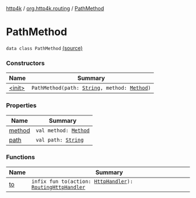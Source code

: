 [http4k](../../index.md) / [org.http4k.routing](../index.md) / [PathMethod](./index.md)

# PathMethod

`data class PathMethod` [(source)](https://github.com/http4k/http4k/blob/master/http4k-core/src/main/kotlin/org/http4k/routing/routing.kt#L75)

### Constructors

| Name | Summary |
|---|---|
| [&lt;init&gt;](-init-.md) | `PathMethod(path: `[`String`](https://kotlinlang.org/api/latest/jvm/stdlib/kotlin/-string/index.html)`, method: `[`Method`](../../org.http4k.core/-method/index.md)`)` |

### Properties

| Name | Summary |
|---|---|
| [method](method.md) | `val method: `[`Method`](../../org.http4k.core/-method/index.md) |
| [path](path.md) | `val path: `[`String`](https://kotlinlang.org/api/latest/jvm/stdlib/kotlin/-string/index.html) |

### Functions

| Name | Summary |
|---|---|
| [to](to.md) | `infix fun to(action: `[`HttpHandler`](../../org.http4k.core/-http-handler.md)`): `[`RoutingHttpHandler`](../-routing-http-handler/index.md) |
